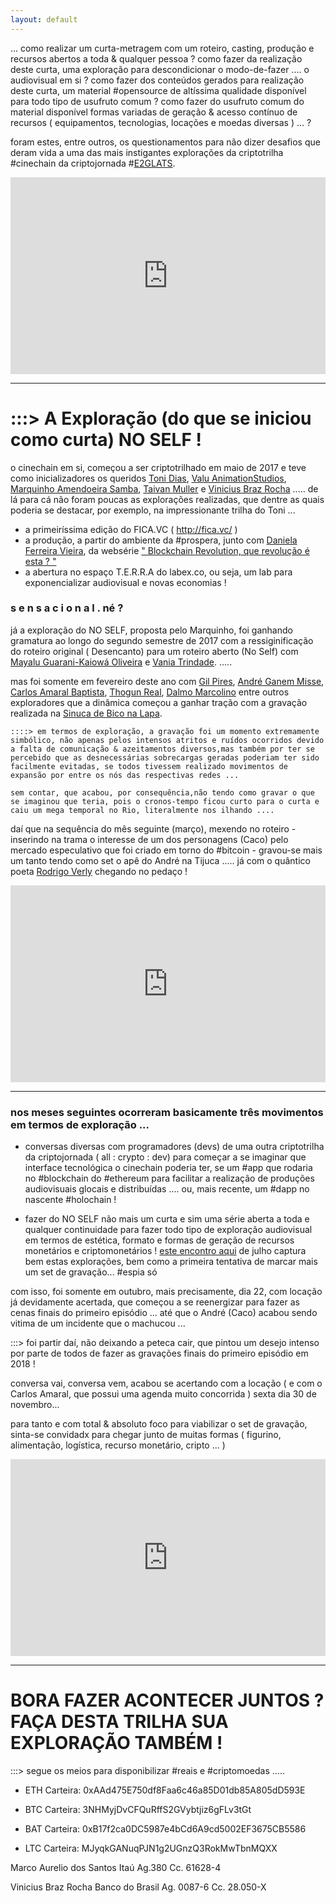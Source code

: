 ```yaml
---
layout: default
---
```


... como realizar um curta-metragem com um roteiro, casting, produção e recursos abertos a toda & qualquer pessoa ? como fazer da realização deste curta, uma exploração para descondicionar o modo-de-fazer .... o audiovisual em si ? como fazer dos conteúdos gerados para realização deste curta, um material #opensource de altíssima qualidade disponível para todo tipo de usufruto comum ? como fazer do usufruto comum do material disponível formas variadas de geração & acesso contínuo de recursos ( equipamentos, tecnologias, locações e moedas diversas ) ... ?

foram estes, entre outros, os questionamentos para não dizer desafios que deram vida a uma das mais instigantes explorações da criptotrilha #cinechain da criptojornada #[E2GLATS](https://kumu.io/E2GLATS/ecossistema-e2glats#ecosistema-e2glats).

<iframe width="100%" height="315" src="https://www.youtube.com/embed/gOU9IOtHytY" frameborder="0" allow="accelerometer; autoplay; encrypted-media; gyroscope; picture-in-picture" allowfullscreen></iframe>

---

# :::> A Exploração (do que se iniciou como curta) NO SELF !

o cinechain em si, começou a ser criptotrilhado em maio de 2017 e teve como inicializadores os queridos [Toni Dias](https://www.facebook.com/tonicarlosdias?ref=br_rs), [Valu AnimationStudios](https://www.facebook.com/valu.animationstudios), [Marquinho Amendoeira Samba](https://www.facebook.com/Marquinhoamendoeira?ref=br_rs), [Taivan Muller](https://www.facebook.com/taivan.stecklingmuller?ref=br_rs) e [Vinicius Braz Rocha](https://www.facebook.com/viniciusbrazrocha?ref=br_rs)
..... de lá para cá não foram poucas as explorações realizadas, que dentre as quais poderia se destacar, por exemplo, na impressionante trilha do Toni   ...

- a primeiríssima edição do FICA.VC ( http://fica.vc/ )
- a produção, a partir do ambiente da #prospera, junto com [Daniela Ferreira Vieira](https://www.facebook.com/daniela.ferreira.7503?ref=br_rs), da websérie [" Blockchain Revolution, que revolução é esta ? "](https://bit.ly/2Si9je5)
- a abertura no espaço T.E.R.R.A do labex.co, ou seja, um lab para exponencializar audiovisual e novas economias !

### s e n s a c i o n a l . né ?

já a exploração do NO SELF, proposta pelo Marquinho, foi ganhando gramatura ao longo do segundo semestre de 2017 com a ressiginificação do roteiro original ( Desencanto) para um roteiro aberto (No Self) com [Mayalu Guarani-Kaiowá Oliveira](https://www.facebook.com/mayaluOliveira.MAYA?ref=br_rs) e [Vania Trindade](https://www.facebook.com/vania.trindade.9?ref=br_rs).
.....

mas foi somente em fevereiro deste ano com [Gil Pires](https://www.facebook.com/gilmara.pires?ref=br_rs), [André Ganem Misse, Carlos Amaral Baptista](https://www.facebook.com/andremisse?ref=br_rs), [Thogun Real](https://www.facebook.com/ThogunTeixeira?ref=br_rs), [Dalmo Marcolino](https://www.facebook.com/dalmo.marcolino?ref=br_rs) entre outros exploradores que a dinâmica começou a ganhar tração com a gravação realizada na [Sinuca de Bico na Lapa](https://www.facebook.com/pages/Sinuca-De-Bico-Lapa/985256194841268?ref=br_rs).

```
::::> em termos de exploração, a gravação foi um momento extremamente simbólico, não apenas pelos intensos atritos e ruídos ocorridos devido a falta de comunicação & azeitamentos diversos,mas também por ter se percebido que as desnecessárias sobrecargas geradas poderiam ter sido
facilmente evitadas, se todos tivessem realizado movimentos de expansão por entre os nós das respectivas redes ...

sem contar, que acabou, por consequência,não tendo como gravar o que se imaginou que teria, pois o cronos-tempo ficou curto para o curta e caiu um mega temporal no Rio, literalmente nos ilhando ....
```

daí que na sequência do mês seguinte (março), mexendo no roteiro - inserindo na trama o interesse de um dos personagens (Caco) pelo mercado especulativo que foi criado em torno do #bitcoin - gravou-se mais um tanto tendo como set o apê do André na Tijuca ..... já com o quântico poeta [Rodrigo Verly](https://www.facebook.com/ro.v.porto?ref=br_rs) chegando no pedaço !

<iframe width="100%" height="315" src="https://www.youtube.com/embed/Xtw_M85t1Eo" frameborder="0" allow="accelerometer; autoplay; encrypted-media; gyroscope; picture-in-picture" allowfullscreen></iframe>

---

### nos meses seguintes ocorreram basicamente três movimentos em termos de exploração ...

- conversas diversas com programadores (devs) de uma outra criptotrilha da criptojornada ( all : crypto : dev) para começar a se imaginar que interface tecnológica o cinechain poderia ter, se um #app que rodaria no #blockchain do #ethereum para facilitar a realização de produções audiovisuais glocais e distribuídas .... ou, mais recente, um #dapp no nascente #holochain !

- fazer do NO SELF não mais um curta e sim uma série aberta a toda e qualquer continuidade para fazer todo tipo de exploração audiovisual em termos de estética, formato e formas de geração de recursos monetários e criptomonetários ! [este encontro aqui](https://bit.ly/2Q26pxE) de julho captura bem estas explorações, bem como a primeira tentativa de marcar mais um set de gravação... #espia só

com isso, foi somente em outubro, mais precisamente, dia 22, com locação já devidamente acertada, que começou a se reenergizar para fazer as cenas finais do primeiro episódio ... até que o André (Caco) acabou sendo vitima de um incidente que o machucou ... 

:::> foi partir daí, não deixando a peteca cair, que pintou um desejo intenso por parte de todos de fazer as gravações finais do primeiro episódio em 2018 !

conversa vai, conversa vem, acabou se acertando com a locação ( e com o Carlos Amaral, que possui uma agenda muito concorrida ) sexta dia 30 de novembro...

para tanto e com total & absoluto foco para viabilizar o set de gravação, sinta-se convidadx para chegar junto de muitas formas ( figurino, alimentação, logística, recurso monetário, cripto ... )

<iframe width="100%" height="315" src="https://www.youtube.com/embed/hlkhVyRTnAc" frameborder="0" allow="accelerometer; autoplay; encrypted-media; gyroscope; picture-in-picture" allowfullscreen></iframe>

---

# BORA FAZER ACONTECER JUNTOS ? FAÇA DESTA TRILHA SUA EXPLORAÇÃO TAMBÉM !

:::> segue os meios para disponibilizar
 #reais e #criptomoedas  .....

- ETH Carteira:
0xAAd475E750df8Faa6c46a85D01db85A805dD593E

- BTC Carteira:
3NHMyjDvCFQuRffS2GVybtjiz6gFLv3tGt

- BAT Carteira:
0xB17f2ca0DC5987e4bCd6A9cd5002EF3675CB5586

- LTC Carteira:
MJyqkGANuqPJN1g2UGnzQ3RokMwTbnMQXX

>>>>>>>>>>>>>>>>>>>>>>>>>>>>>>>>>>>>>>>>>>>>>

Marco Aurelio dos Santos
Itaú 
Ag.380 
Cc. 61628-4

Vinicius Braz Rocha
Banco do Brasil 
Ag. 0087-6 
Cc. 28.050-X
